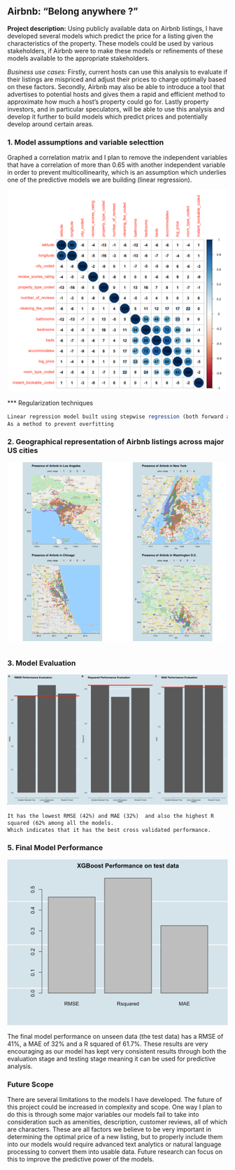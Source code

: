 ## Airbnb: “Belong anywhere ?”

**Project description:** Using publicly available data on Airbnb listings, I have developed several models which predict the price for a listing given the characteristics of the property. These models could be used by various stakeholders, if Airbnb were to make these models or refinements of these models available to the appropriate stakeholders.

*Business use cases:* Firstly, current hosts can use this analysis to evaluate if their listings are mispriced and adjust their prices to charge optimally based on these factors. Secondly, Airbnb may also be able to introduce a tool that advertises to potential hosts and gives them a rapid and efficient method to approximate how much a host’s property could go for. Lastly property investors, and in particular speculators, will be able to use this analysis and develop it further to build models which predict prices and potentially develop around certain areas.

### 1. Model assumptions and variable selecttion 

Graphed a correlation matrix and I plan to remove the independent variables that have a correlation of more than 0.65 with another independent variable in order to prevent multicollinearity, which is an assumption which underlies one of the predictive models we are building (linear regression). 

<img src="images/Corr3.png?raw=true"/>

*** Regularization techniques 
```javascript
Linear regression model built using stepwise regression (both forward and backward).
As a method to prevent overfitting
```

### 2. Geographical representation of Airbnb listings across major US cities

<img src="images/Comb.png?raw=true"/>

```The geographical diversity of Airbnb listings. 
```

### 3. Model Evaluation 
<img src="images/comparison.png?raw=true"/>



```Final Model Selected is the XGBoost model.
It has the lowest RMSE (42%) and MAE (32%)  and also the highest R squared (62% among all the models. 
Which indicates that it has the best cross validated performance.
```

### 5. Final Model Performance  

<img src="images/finalmodel.png?raw=true"/>

The final model performance on unseen data (the test data) has a RMSE of 41%, a MAE of 32% and a R squared of 61.7%. These results are very encouraging as our model has kept very consistent results through both the evaluation stage and testing stage meaning it can be used for predictive analysis. 

### Future Scope
There are several limitations to the models I have developed. The future of this project could be increased in complexity and scope. One way I plan to do this is through some major variables our models fail to take into consideration such as amenities, description, customer reviews, all of which are characters. These are all factors we believe to be very important in determining the optimal price of a new listing, but to properly include them into our models would require advanced text analytics or natural language processing to convert them into usable data. Future research can focus on this to improve the predictive power of the models. 

